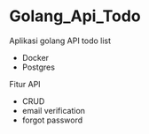 # Golang_Api_Todo
Aplikasi golang API todo list

- Docker
- Postgres

Fitur API
- CRUD
- email verification
- forgot password
